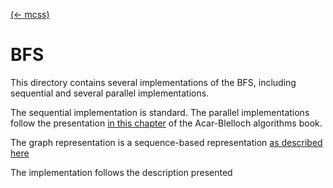 [(← mcss)](../mcss/README.md)

# BFS

This directory contains several implementations of the BFS, including
sequential and several parallel implementations.

The sequential implementation is standard.
The parallel implementations follow the presentation
[in this chapter](https://diderot.one/courses/121/books/494/chapter/6873)
of the Acar-Blelloch algorithms book.

The graph representation is a sequence-based representation 
[as described here](https://diderot.one/courses/121/books/494/chapter/6871)


The implementation follows the description presented 
